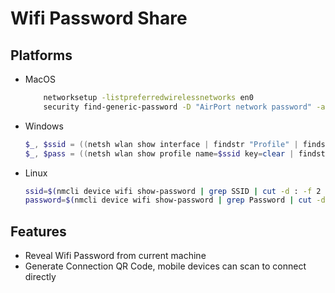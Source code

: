 # Wifi Password Share

## Platforms
- MacOS
    ```bash
        networksetup -listpreferredwirelessnetworks en0
        security find-generic-password -D "AirPort network password" -a $SSID -w
    ```
- Windows
    ```powershell
    $_, $ssid = ((netsh wlan show interface | findstr "Profile" | findstr /v "mode") -split ":",2).trim();
    $_, $pass = ((netsh wlan show profile name=$ssid key=clear | findstr Key) -split ":").trim();
    ```
- Linux
    ```bash
    ssid=$(nmcli device wifi show-password | grep SSID | cut -d : -f 2 | xargs)
    password=$(nmcli device wifi show-password | grep Password | cut -d : -f 2 | xargs)
    ```

## Features

- Reveal Wifi Password from current machine
- Generate Connection QR Code, mobile devices can scan to connect directly

